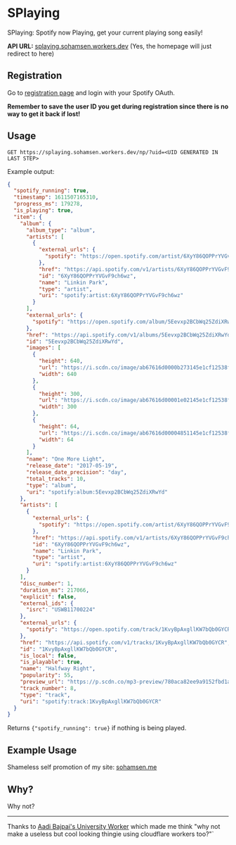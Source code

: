 # SPlaying
SPlaying: Spotify now Playing, get your current playing song easily!

**API URL:** [splaying.sohamsen.workers.dev](https://splaying.sohamsen.workers.dev) (Yes, the homepage will just redirect to here)

## Registration

Go to [registration page](https://splaying.sohamsen.workers.dev/register/) and login with your Spotify OAuth.

**Remember to save the user ID you get during registration since there is no way to get it back if lost!**

## Usage

```
GET https://splaying.sohamsen.workers.dev/np/?uid=<UID GENERATED IN LAST STEP>
```

Example output:
```json
{
  "spotify_running": true,
  "timestamp": 1611507165310,
  "progress_ms": 179278,
  "is_playing": true,
  "item": {
    "album": {
      "album_type": "album",
      "artists": [
        {
          "external_urls": {
            "spotify": "https://open.spotify.com/artist/6XyY86QOPPrYVGvF9ch6wz"
          },
          "href": "https://api.spotify.com/v1/artists/6XyY86QOPPrYVGvF9ch6wz",
          "id": "6XyY86QOPPrYVGvF9ch6wz",
          "name": "Linkin Park",
          "type": "artist",
          "uri": "spotify:artist:6XyY86QOPPrYVGvF9ch6wz"
        }
      ],
      "external_urls": {
        "spotify": "https://open.spotify.com/album/5Eevxp2BCbWq25ZdiXRwYd"
      },
      "href": "https://api.spotify.com/v1/albums/5Eevxp2BCbWq25ZdiXRwYd",
      "id": "5Eevxp2BCbWq25ZdiXRwYd",
      "images": [
        {
          "height": 640,
          "url": "https://i.scdn.co/image/ab67616d0000b273145e1cf12538f5666511237d",
          "width": 640
        },
        {
          "height": 300,
          "url": "https://i.scdn.co/image/ab67616d00001e02145e1cf12538f5666511237d",
          "width": 300
        },
        {
          "height": 64,
          "url": "https://i.scdn.co/image/ab67616d00004851145e1cf12538f5666511237d",
          "width": 64
        }
      ],
      "name": "One More Light",
      "release_date": "2017-05-19",
      "release_date_precision": "day",
      "total_tracks": 10,
      "type": "album",
      "uri": "spotify:album:5Eevxp2BCbWq25ZdiXRwYd"
    },
    "artists": [
      {
        "external_urls": {
          "spotify": "https://open.spotify.com/artist/6XyY86QOPPrYVGvF9ch6wz"
        },
        "href": "https://api.spotify.com/v1/artists/6XyY86QOPPrYVGvF9ch6wz",
        "id": "6XyY86QOPPrYVGvF9ch6wz",
        "name": "Linkin Park",
        "type": "artist",
        "uri": "spotify:artist:6XyY86QOPPrYVGvF9ch6wz"
      }
    ],
    "disc_number": 1,
    "duration_ms": 217066,
    "explicit": false,
    "external_ids": {
      "isrc": "USWB11700224"
    },
    "external_urls": {
      "spotify": "https://open.spotify.com/track/1KvyBpAxgllKW7bQb0GYCR"
    },
    "href": "https://api.spotify.com/v1/tracks/1KvyBpAxgllKW7bQb0GYCR",
    "id": "1KvyBpAxgllKW7bQb0GYCR",
    "is_local": false,
    "is_playable": true,
    "name": "Halfway Right",
    "popularity": 55,
    "preview_url": "https://p.scdn.co/mp3-preview/780aca82ee9a9152fbd1a2c7f6a78bb2b2aef7ef?cid=9d1c097cd6db4d9984cfea4b72e8e4ee",
    "track_number": 8,
    "type": "track",
    "uri": "spotify:track:1KvyBpAxgllKW7bQb0GYCR"
  }
}
```

Returns `{"spotify_running": true}` if nothing is being played.

## Example Usage

Shameless self promotion of my site: [sohamsen.me](https://sohamsen.me/)

## Why?

Why not?

---

Thanks to [Aadi Bajpai's University Worker](https://github.com/aadibajpai/university) which made me think "why not make a useless but cool looking thingie using cloudflare workers too?"`
